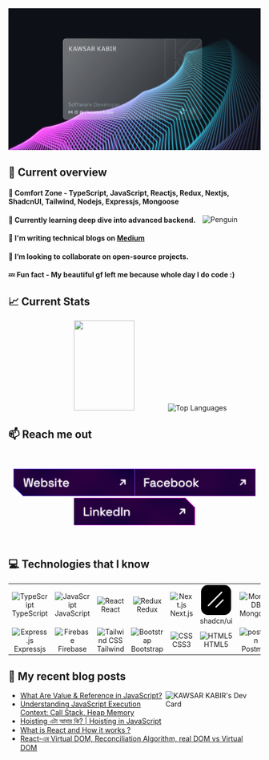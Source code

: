 <a href="https://www.linkedin.com/in/kawsarkabir">
    <img src="./images/cover.svg"/>
</a>

## :eyes: Current overview

#### 🥅 Comfort Zone - TypeScript, JavaScript, Reactjs, Redux, Nextjs, ShadcnUI, Tailwind, Nodejs, Expressjs, Mongoose

<img align="right" src="https://raw.githubusercontent.com/Tarikul-Islam-Anik/Animated-Fluent-Emojis/master/Emojis/Animals/Penguin.png" alt="Penguin" width="23%" />

#### 🧣 Currently learning deep dive into advanced backend.

#### 📝 I'm writing technical blogs on [Medium](https://medium.com/@kawsarkabir)

#### 🤝 I’m looking to collaborate on open-source projects.

#### 💤 Fun fact - My beautiful gf left me because whole day I do code :)

## :chart_with_upwards_trend: Current Stats

<div align="center">
 <img width="49%" height="180" src="https://github-readme-streak-stats.herokuapp.com?user=kawsarkabir&theme=react&hide_border=true&background=0D1117&stroke=0D1117&fire=%231E9ED5&sideLabels=%231E9ED5&currStreakNum=%231E9ED5&ring=%231E9ED5&currStreakLabel=%231E9ED5&sideNums=%231E9ED5" />
 <img height="180" width="49%" src="https://github-readme-stats.vercel.app/api/top-langs/?username=kawsarkabir&theme=react&hide_border=true&include_all_commits=true&count_private=true&layout=compact&title_color=%231E9ED5&text_color=%231E9ED5&hide_progress=true&bg_color=0D1117" alt="Top Languages" />
</div>

## :mailbox: Reach me out

<br/>

**_<p align="center"> [<img height="55" src="./images/icons/website.png">](https://kawsarkabir.vercel.app)[<img height="55" src="./images/icons/facebook.png">](https://www.facebook.com/devkawsarkabir)[<img height="55" src="./images/icons/linkedin.png">](https://www.linkedin.com/in/kawsarkabir) </p>_**

<br/>

## :computer: Technologies that I know

<table align="center">
  <tr>
    <td align="center" width="96">
        <img src="https://skillicons.dev/icons?i=ts" alt="TypeScript" width="60" height="60" />
      <br>TypeScript
    </td>
     <td align="center" width="96">
        <img src="https://skillicons.dev/icons?i=js" alt="JavaScript" width="60" height="60" />
      <br>JavaScript
    </td>
    <td align="center" width="96">
        <img src="https://skillicons.dev/icons?i=react" alt="React" width="60" height="60" />
      <br>React
    </td>
   <td align="center" width="96">
        <img src="https://skillicons.dev/icons?i=redux" alt="Redux" width="60" height="60" />
      <br>Redux
    </td>
    <td align="center" width="96">
        <img src="https://skillicons.dev/icons?i=nextjs" alt="Next.js" width="60" height="60" />
      <br>Next.js
    </td>
    <td align="center" width="96">
        <img src="./images/icons/shadcnui.png" alt="shadcn/ui logo" width="60" height="60" />
      <br>shadcn/ui
   </td>
   <td align="center" width="96">
        <img src="https://skillicons.dev/icons?i=mongodb" alt="MongoDB" width="60" height="60" />
      <br>MongoDB
    </td>
    <td align="center" width="96">
        <img src="https://skillicons.dev/icons?i=mongodb" alt="MongoDB" width="60" height="60" />
      <br>Mongoose
    </td>
    <td align="center" width="96">
        <img src="https://skillicons.dev/icons?i=nodejs" alt="Node.js" width="60" height="60" />
      <br>Nodejs
    </td>
</tr>
  <tr>
  <td align="center" width="96">
        <img src="https://skillicons.dev/icons?i=express" alt="Express.js" width="60" height="60" />
      <br>Expressjs
    </td>
    <td align="center" width="96">
        <img src="https://skillicons.dev/icons?i=firebase" width="60" height="60" alt="Firebase" />
      <br>Firebase
    </td>
    <td align="center" width="96">
        <img src="https://skillicons.dev/icons?i=tailwindcss" alt="Tailwind CSS" width="60" height="60" />
      <br>Tailwind
    </td>
      <td align="center" width="96">
        <img src="https://skillicons.dev/icons?i=bootstrap" width="60" height="60" alt="Bootstrap" />
      <br>Bootstrap
    </td>
    <td align="center" width="96">
        <img src="https://skillicons.dev/icons?i=css" width="60" height="60" alt="CSS" />
      <br>CSS3
    </td>
    <td align="center" width="96">
        <img src="https://skillicons.dev/icons?i=html" width="60" height="60" alt="HTML5" />
      <br>HTML5
    </td>
    <td align="center" width="96">
        <img src="https://skillicons.dev/icons?i=postman" width="60" height="60" alt="postman" />
      <br>Postman
    </td>
    <td align="center" width="96">
        <img src="https://skillicons.dev/icons?i=vercel" width="60" height="60" alt="HTML5" />
      <br>Vercel
    </td>
    <td align="center" width="96">
        <img src="https://skillicons.dev/icons?i=yarn" width="60" height="60" alt="HTML5" />
      <br>Yarn
    </td>
  </tr>
</table>

## :book: My recent blog posts

<div align="left">
<a href="https://app.daily.dev/kawsarkabir"><img align="right" src="https://api.daily.dev/devcards/v2/jNzsi9NSoX9kenVUG7RKP.png?type=default&r=xfh" width="190" alt="KAWSAR KABIR's Dev Card"/></a>
</div>

<!-- blog start here  -->

- [What Are Value & Reference in JavaScript?](https://medium.com/@kawsarkabir/what-are-value-reference-in-programming-f16cce742e31)
- [Understanding JavaScript Execution Context: Call Stack, Heap Memory](https://medium.com/@kawsarkabir/understanding-javascript-execution-context-call-stack-heap-memory-and-visualizing-code-execution-dfc3ab0a2f4f)
- [Hoisting এটা আবার কি? | Hoisting in JavaScript](https://medium.com/@kawsarkabir/hoisting-%E0%A6%8F%E0%A6%9F%E0%A6%BE-%E0%A6%86%E0%A6%AC%E0%A6%BE%E0%A6%B0-%E0%A6%95%E0%A6%BF-understanding-javascript-hoisting-70afcbc4bbb6)
- [What is React and How it works ?](https://medium.com/@kawsarkabir/what-is-react-and-how-it-works-9b799bceba0f)
- [React-এর Virtual DOM, Reconciliation Algorithm, real DOM vs Virtual DOM](https://medium.com/@kawsarkabir/react-%E0%A6%8F%E0%A6%B0-virtual-dom-concept-reconciliation-algorithm-benefits-of-using-it-and-comparison-with-05929f9a9545)
